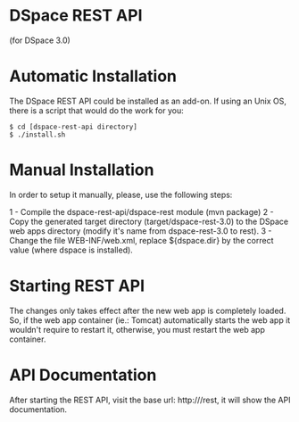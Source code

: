 DSpace REST API
===============

(for DSpace 3.0)



Automatic Installation
======================

The DSpace REST API could be installed as an add-on. If using an Unix OS, there
is a script that would do the work for you:

~~~~~~~~~~~~~~~~~~~~~~~~~~~~~~~~~~~~~~~~~~~~~~~~~~~~~~~~~~~~~~~~~~~~~~~~~~~~~~~~
$ cd [dspace-rest-api directory]
$ ./install.sh
~~~~~~~~~~~~~~~~~~~~~~~~~~~~~~~~~~~~~~~~~~~~~~~~~~~~~~~~~~~~~~~~~~~~~~~~~~~~~~~~



Manual Installation
===================

In order to setup it manually, please, use the following steps:

1 - Compile the dspace-rest-api/dspace-rest module (mvn package)
2 - Copy the generated target directory (target/dspace-rest-3.0) to the DSpace
web apps directory (modify it's name from dspace-rest-3.0 to rest).
3 - Change the file WEB-INF/web.xml, replace \${dspace.dir} by the correct value
(where dspace is installed).



Starting REST API
========================

The changes only takes effect after the new web app is completely loaded. So, if
the web app container (ie.: Tomcat) automatically starts the web app it wouldn't
require to restart it, otherwise, you must restart the web app container.


API Documentation
========================

After starting the REST API, visit the base url: http://<yourdomain>/rest, it will show the API documentation.

